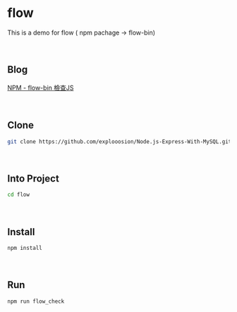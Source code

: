 # flow
This is a demo for flow ( npm pachage -> flow-bin)

　
## Blog
[NPM - flow-bin 檢查JS](https://dotblogs.com.tw/blog/preview/9b0c0b99-24ab-45f4-8b8d-e3bb20672493)　
　
　

　　　
　　　　
## Clone
```bash
git clone https://github.com/explooosion/Node.js-Express-With-MySQL.git
```
　
　　
## Into Project
```bash
cd flow
```
　
## Install
```bash
npm install
```
　
## Run
```bash
npm run flow_check
```
　
